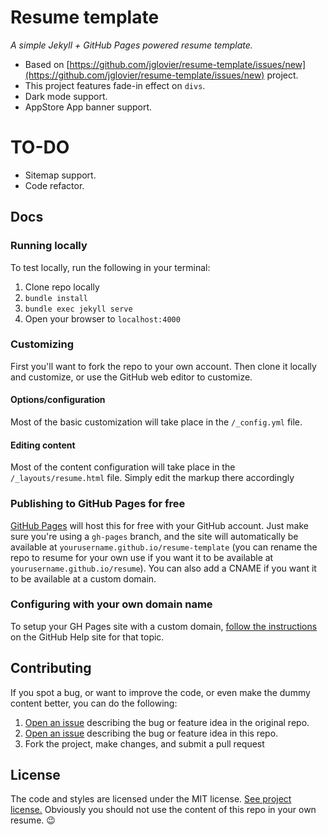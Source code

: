 # Resume template

*A simple Jekyll + GitHub Pages powered resume template.*
- Based on [https://github.com/jglovier/resume-template/issues/new](https://github.com/jglovier/resume-template/issues/new) project.
- This project features fade-in effect on `divs`.
- Dark mode support.
- AppStore App banner support.

# TO-DO

- Sitemap support.
- Code refactor.

## Docs

### Running locally

To test locally, run the following in your terminal:

1. Clone repo locally
1. `bundle install`
2. `bundle exec jekyll serve`
3. Open your browser to `localhost:4000`

### Customizing

First you'll want to fork the repo to your own account. Then clone it locally and customize, or use the GitHub web editor to customize.

#### Options/configuration

Most of the basic customization will take place in the `/_config.yml` file.

#### Editing content

Most of the content configuration will take place in the `/_layouts/resume.html` file. Simply edit the markup there accordingly

### Publishing to GitHub Pages for free

[GitHub Pages](https://pages.github.com/) will host this for free with your GitHub account. Just make sure you're using a `gh-pages` branch, and the site will automatically be available at `yourusername.github.io/resume-template` (you can rename the repo to resume for your own use if you want it to be available at `yourusername.github.io/resume`). You can also add a CNAME if you want it to be available at a custom domain.

### Configuring with your own domain name

To setup your GH Pages site with a custom domain, [follow the instructions](https://help.github.com/articles/setting-up-a-custom-domain-with-github-pages/) on the GitHub Help site for that topic.

## Contributing

If you spot a bug, or want to improve the code, or even make the dummy content better, you can do the following:

1. [Open an issue](https://github.com/jglovier/resume-template/issues/new) describing the bug or feature idea in the original repo.
2. [Open an issue](https://github.com/obocat/daniel_toranzo_perez/issues) describing the bug or feature idea in this repo.
3. Fork the project, make changes, and submit a pull request

## License

The code and styles are licensed under the MIT license. [See project license.](LICENSE) Obviously you should not use the content of this repo in your own resume. :wink:
